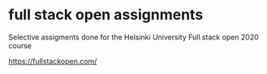 <h1>full stack open assignments</h1>

Selective assigments done for the Helsinki University Full stack open 2020 course

https://fullstackopen.com/
